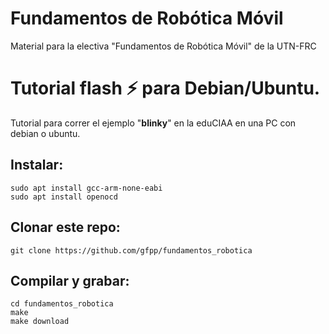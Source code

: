 # Fundamentos de Robótica Móvil
Material para la electiva "Fundamentos de Robótica Móvil" de la UTN-FRC

# Tutorial flash :zap: para Debian/Ubuntu. 
Tutorial para correr el ejemplo "**blinky**" en la eduCIAA en una PC con debian o ubuntu.
## Instalar:
    sudo apt install gcc-arm-none-eabi
    sudo apt install openocd
## Clonar este repo:
    git clone https://github.com/gfpp/fundamentos_robotica
## Compilar y grabar:
    cd fundamentos_robotica
    make 
    make download

 
